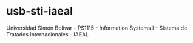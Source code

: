 # usb-sti-iaeal
Universidad Simón Bolívar - PS1115 - Information Systems I - Sistema de Tratados Internacionales - IAEAL
